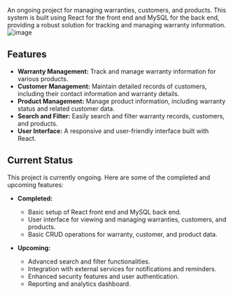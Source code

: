 
An ongoing project for managing warranties, customers, and products. This system is built using React for the front end and MySQL for the back end, providing a robust solution for tracking and managing warranty information.
![image](https://github.com/user-attachments/assets/9e67f6dd-1b88-4db8-b0f7-de6ef742bbc5)

## Features

- **Warranty Management:** Track and manage warranty information for various products.
- **Customer Management:** Maintain detailed records of customers, including their contact information and warranty details.
- **Product Management:** Manage product information, including warranty status and related customer data.
- **Search and Filter:** Easily search and filter warranty records, customers, and products.
- **User Interface:** A responsive and user-friendly interface built with React.

## Current Status

This project is currently ongoing. Here are some of the completed and upcoming features:

- **Completed:**
  - Basic setup of React front end and MySQL back end.
  - User interface for viewing and managing warranties, customers, and products.
  - Basic CRUD operations for warranty, customer, and product data.

- **Upcoming:**
  - Advanced search and filter functionalities.
  - Integration with external services for notifications and reminders.
  - Enhanced security features and user authentication.
  - Reporting and analytics dashboard.
